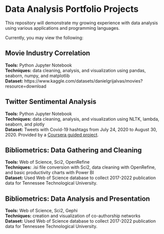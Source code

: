 # Data Analysis Portfolio Projects
This repository will demonstrate my growing experience with data analysis using various applications and programming languages. 

Currently, you may view the following:

<h2>Movie Industry Correlation</h2>
<b>Tools:</b> Python Jupyter Notebook <br>
<b>Techniques:</b> data cleaning, analysis, and visualization using pandas, seaborn, numpy, and matplotlib </br>
<b>Dataset:</b> https://www.kaggle.com/datasets/danielgrijalvas/movies?resource=download 

<h2>Twitter Sentimental Analysis</h2>
<b>Tools:</b> Python Jupyter Notebook <br>
<b>Techniques:</b> data cleaning, analysis, and visualization using NLTK, lambda, seaborn, and plotly </br>
<b>Dataset:</b> Tweets with Covid-19 hashtags from July 24, 2020 to August 30, 2020. Provided by a <a href='https://www.coursera.org/projects/sentimental-anlysis-on-covid-19-tweets-using-python'>Coursera guided project</a>.

<h2>Bibliometrics: Data Gathering and Cleaning</h2>
<b>Tools:</b> Web of Science, Sci2, OpenRefine <br>
<b>Techniques:</b> .isi file conversion with Sci2, data cleaning with OpenRefine, and basic productivity charts with Power BI </br>
<b>Dataset:</b> Used Web of Science database to collect 2017-2022 publication data for Tennessee Technological University.

<h2>Bibliometrics: Data Analysis and Presentation</h2>
<b>Tools:</b> Web of Science, Sci2, Gephi <br>
<b>Techniques:</b> creation and visualization of co-authorship networks </br>
<b>Dataset:</b> Used Web of Science database to collect 2017-2022 publication data for Tennessee Technological University.
